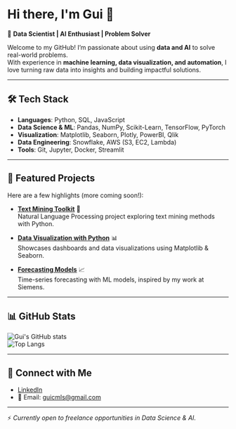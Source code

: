 # Hi there, I'm Gui 👋

🎯 **Data Scientist | AI Enthusiast | Problem Solver**

Welcome to my GitHub! I’m passionate about using **data and AI** to solve real-world problems.  
With experience in **machine learning, data visualization, and automation**, I love turning raw data into insights and building impactful solutions.

---

## 🛠️ Tech Stack
- **Languages**: Python, SQL, JavaScript  
- **Data Science & ML**: Pandas, NumPy, Scikit-Learn, TensorFlow, PyTorch  
- **Visualization**: Matplotlib, Seaborn, Plotly, PowerBI, Qlik  
- **Data Engineering**: Snowflake, AWS (S3, EC2, Lambda)  
- **Tools**: Git, Jupyter, Docker, Streamlit  

---

## 📌 Featured Projects
Here are a few highlights (more coming soon!):

- [**Text Mining Toolkit**](https://github.com/gcmls/text-mining) 📝  
  Natural Language Processing project exploring text mining methods with Python.  

- [**Data Visualization with Python**](https://github.com/gcmls/data-visualization) 📊  
  Showcases dashboards and data visualizations using Matplotlib & Seaborn.  

- [**Forecasting Models**](https://github.com/gcmls/forecasting) 📈  
  Time-series forecasting with ML models, inspired by my work at Siemens.  

---

## 📊 GitHub Stats
![Gui's GitHub stats](https://github-readme-stats.vercel.app/api?username=gcmls&show_icons=true&theme=tokyonight)  
![Top Langs](https://github-readme-stats.vercel.app/api/top-langs/?username=gcmls&layout=compact&theme=tokyonight)

---

## 🔗 Connect with Me
- [LinkedIn](https://www.linkedin.com/in/gcmls)  
- 📧 Email: guicmls@gmail.com  

---

⚡ *Currently open to freelance opportunities in Data Science & AI.*
